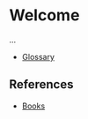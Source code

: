 # Welcome

...

* [Glossary](./definitions/glossary.html)

## References

* [Books](./references/books/list.html)